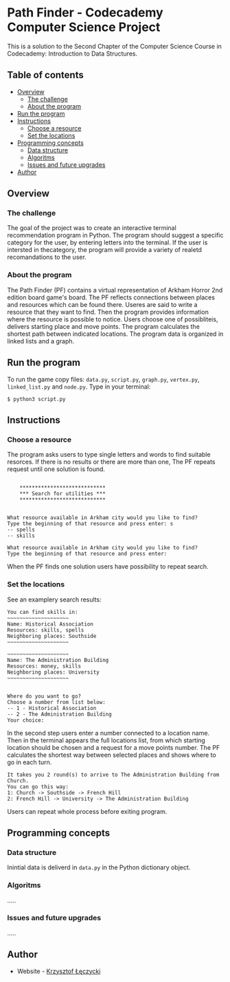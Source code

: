 # Path Finder - Codecademy Computer Science Project

This is a solution to the Second Chapter of the Computer Science Course in Codecademy: Introduction to Data Structures.

## Table of contents

- [Overview](#overview)
  - [The challenge](#the-challenge)
  - [About the program](#about-the-program)
- [Run the program](#run-the-program)
- [Instructions](#instructions)
  - [Choose a resource](#choose-a-resource)
  - [Set the locations](#set-the-locations)
- [Programming concepts](#programming-concepts)
  - [Data structure](#data-structure)
  - [Algoritms](#algoritms)
  - [Issues and future upgrades](#issues-and-future-upgrades)
- [Author](#author)

## Overview

### The challenge

The goal of the project was to create an interactive terminal recommendation program in Python.
The program should suggest a specific category for the user, by entering letters into the terminal.
If the user is intersted in thecategory, the program will provide a variety of realetd recomandations to the user.

### About the program

The Path Finder (PF) contains a virtual representation of Arkham Horror 2nd edition board game's board.
The PF reflects connections between places and resources which can be found there. Useres are said to write
a resource that they want to find. Then the program provides information where the resource is possible to notice.
Users choose one of possibliteis, delivers starting place and move points. The program calculates the shortest path between indicated locations. The program data is organized in linked lists and a graph.

## Run the program

To run the game copy files: `data.py`, `script.py`, `graph.py`, `vertex.py`, `linked_list.py` and `node.py`.
Type in your terminal:
```
$ python3 script.py
```

## Instructions

### Choose a resource

The program asks users to type single letters and words to find suitable resorces. If there is no results or there are more than one, The PF repeats request until one solution is found. 

```

    ****************************
    *** Search for utilities ***
    ****************************


What resource available in Arkham city would you like to find?
Type the beginning of that resource and press enter: s
-- spells
-- skills

What resource available in Arkham city would you like to find?
Type the beginning of that resource and press enter:

```

When the PF finds one solution users have possibility to repeat search.

### Set the locations

See an examplery search results:
```
You can find skills in:
~~~~~~~~~~~~~~~~~~~~
Name: Historical Association
Resources: skills, spells
Neighboring places: Southside
~~~~~~~~~~~~~~~~~~~~

~~~~~~~~~~~~~~~~~~~~
Name: The Administration Building
Resources: money, skills
Neighboring places: University
~~~~~~~~~~~~~~~~~~~~


Where do you want to go?
Choose a number from list below:
-- 1 - Historical Association
-- 2 - The Administration Building
Your choice:
```
In the second step users enter a number connected to a location name. Then in the terminal appears the full locations list, from which starting location should be chosen and a request for a move points number. The PF calculates the shortest way between selected places and shows where to go in each turn.

```
It takes you 2 round(s) to arrive to The Administration Building from Church.
You can go this way: 
1: Church -> Southside -> French Hill
2: French Hill -> University -> The Administration Building
```

Users can repeat whole process before exiting program.

## Programming concepts
### Data structure

Inintial data is deliverd in `data.py` in the Python dictionary object. 

### Algoritms

.....

### Issues and future upgrades

.....

## Author

- Website - [Krzysztof Łęczycki](https://krzysztofleczycki.github.io/portfolio/)

